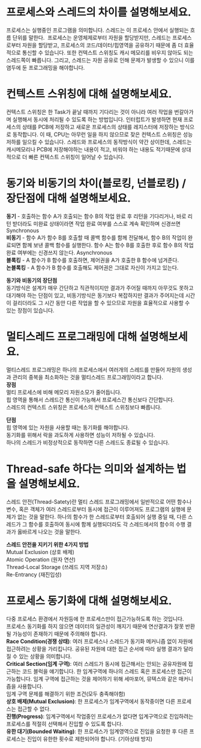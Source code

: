 # 프로세스와 스레드의 차이를 설명해보세요.
프로세스는 실행중인 프로그램을 의미합니다. 스레드는 이 프로세스 안에서 실행되는 흐름 단위를 말한다. 
프로세스는 운영체제로부터 자원을 할당받지만, 스레드는 프로세스로부터 자원을 할당받고, 프로세스의 코드/데이터/힙영역을 공유하기 때문에 좀 더 효율적으로 통신할 수 있습니다. 또한 컨텍스트 스위칭도 캐시 메모리를 비우지 않아도 되는 스레드쪽이 빠릅니다. 그리고, 스레드는 자원 공유로 인해 문제가 발생할 수 있으니 이를 염두에 둔 프로그래밍을 해야합니다.

# 컨텍스트 스위칭에 대해 설명해보세요.
컨텍스트 스위칭은 한 Task가 끝날 때까지 기다리는 것이 아니라 여러 작업을 번갈아가며 실행해서 동시에 처리될 수 있도록 하는 방법입니다.
인터럽트가 발생하면 현재 프로세스의 상태를 PCB에 저장하고 새로운 프로세스의 상태를 레지스터에 저장하는 방식으로 동작합니다. 이 때, CPU는 아무런 일을 하지 않으므로 잦은 컨텍스트 스위칭은 성능저하를 일으킬 수 있습니다.
스레드와 프로세스의 동작방식이 약간 상이한데, 스레드는 캐시메모리나 PCB에 저장해야하는 내용이 적고, 비워야 하는 내용도 적기때문에 상대적으로 더 빠른 컨텍스트 스위칭이 일어날 수 있습니다.

# 동기와 비동기의 차이(블로킹, 넌블로킹) / 장단점에 대해 설명해보세요.

**동기** - 호출하는 함수 A가 호출되는 함수 B의 작업 완료 후 리턴을 기다리거나, 바로 리턴 받더라도 미완료 상태이라면 작업 완료 여부를 스스로 계속 확인하며 신경쓰면 Synchronous <br>
**비동기** - 함수 A가 함수 B를 호출할 때 콜백 함수를 함께 전달해서, 함수 B의 작업이 완료되면 함께 보낸 콜백 함수를 실행한다. 함수 A는 함수 B를 호출한 후로 함수 B의 작업 완료 여부에는 신경쓰지 않는다. Asynchronous <br>
**블록킹** - A 함수가 B 함수를 호출하면, 제어권을 A가 호출한 B 함수에 넘겨준다. <br>
**논블록킹** - A 함수가 B 함수를 호출해도 제어권은 그대로 자신이 가지고 있는다. <br>

**동기와 비동기의 장단점** <br>
동기방식은 설계가 매우 간단하고 직관적이지만 결과가 주어질 때까지 아무것도 못하고 대기해야 하는 단점이 있고,
비동기방식은 동기보다 복잡하지만 결과가 주어지는데 시간이 걸리더라도 그 시간 동안 다른 작업을 할 수 있으므로 자원을 효율적으로 사용할 수 있는 장점이 있습니다.

# 멀티스레드 프로그래밍에 대해 설명해보세요.
멀티스레드 프로그래밍은 하나의 프로세스에서 여러개의 스레드를 만들어 자원의 생성과 관리의 중복을 최소화하는 것을 멀티스레드 프로그래밍이라고 합니다. <br>
**장점** <br>
멀티 프로세스에 비해 메모리 자원소모가 줄어듭니다. <br>
힙 영역을 통해서 스레드간 통신이 가능해서 프로세스간 통신보다 간단합니다. <br>
스레드의 컨텍스트 스위칭은 프로세스의 컨텍스트 스위칭보다 빠릅니다. <br>

**단점** <br>
힙 영역에 있는 자원을 사용할 때는 동기화를 해야합니다. <br>
동기화를 위해서 락을 과도하게 사용하면 성능이 저하될 수 있습니다. <br>
하나의 스레드가 비정상적으로 동작하면 다른 스레드도 종료될 수 있습니다. <br>

# Thread-safe 하다는 의미와 설계하는 법을 설명해보세요.
스레드 안전(Thread-Satety)란 멀티 스레드 프로그래밍에서 일반적으로 어떤 함수나 변수, 혹은 객체가 여러 스레드로부터 동시에 접근이 이루어져도 프로그램의 실행에 문제가 없는 것을 말한다.
하나의 함수가 한 스레드로부터 호출되어 실행 중일 때, 다른 스레드가 그 함수를 호출하여 동시에 함께 실행되더라도 각 스레드에서의 함수의 수행 결과가 옳바르게 나오는 것을 말한다.

**스레드 안전을 지키기 위한 4가지 방법** <br>
Mutual Exclusion (상호 배제) <br>
Atomic Operation (원자 연산) <br>
Thread-Local Storage (쓰레드 지역 저장소) <br>
Re-Entrancy (재진입성) <br>

# 프로세스 동기화에 대해 설명해보세요.
다중 프로세스 환경에서 자원등에 한 프로세스만이 접근가능하도록 하는 것입니다. <br>
프로세스 동기화를 하지 않으면 데이터의 일관성이 깨지기 때문에 연산결과가 잘못 반환될 가능성이 존재하기 때문에 주의해야 합니다. <br>
**Race Condition(경쟁 상태)**: 여러 프로세스나 스레드가 동기화 메커니즘 없이 자원에 접근하려는 상황을 가리킵니다. 공유된 자원에 대한 접근 순서에 따라 실행 결과가 달라질 수 있는 상황을 의미합니다. <br>
**Critical Section(임계 구역)**: 여러 스레드가 동시에 접근해서는 안되는 공유자원에 접근하는 코드 블럭을 얘기합니다. 한 임계구역에 하나의 스레드 혹은 프로세스만 접근이 가능합니다. 임계 구역에 접근하는 것을 제어하기 위해 세마포어, 뮤텍스와 같은 매커니즘을 사용합니다. <br>
임계 구역 문제를 해결하기 위한 조건(모두 충족해야함) <br>
**상호 배제(Mutual Exclusion)**: 한 프로세스가 임계구역에서 동작중이면 다른 프로세스는 접근할 수 없다. <br>
**진행(Progress)**: 임계구역에서 작업중인 프로세스가 없다면 입계구역으로 진입하려는 프로세스를 적절히 선택해서 진입할 수 있도록 합니다. <br>
**유한 대기(Bounded Waiting)**: 한 프로세스가 임계영역으로 진입을 요청한 후 다른 프로세스는 진입이 유한한 횟수로 제한되어야 합니다. (기아상태 방지) <br>
